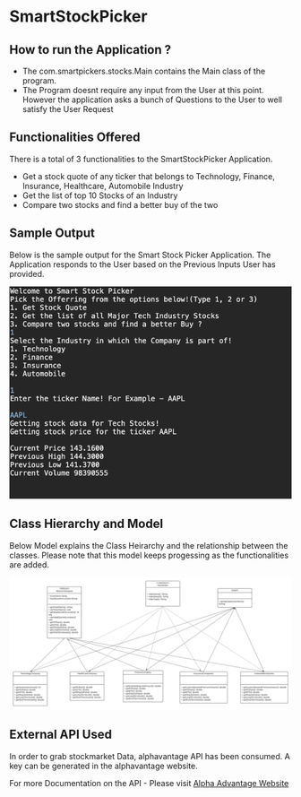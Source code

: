 # SmartStockPicker

## How to run the Application ?

* The com.smartpickers.stocks.Main contains the Main class of the program. 
* The Program doesnt require any input from the User at this point. However the application asks a bunch of Questions to the User to well satisfy the User Request


## Functionalities Offered

There is a total of 3 functionalities to the SmartStockPicker Application.

*	Get a stock quote of any ticker that belongs to Technology, Finance, Insurance, Healthcare, Automobile Industry
*	Get the list of top 10 Stocks of an Industry
*	Compare two stocks and find a better buy of the two


## Sample Output 

Below is the sample output for the Smart Stock Picker Application. The Application responds to the User based on the Previous Inputs User has provided.

![Output](docs/Output.png)

## Class Hierarchy and Model

Below Model explains the Class Heirarchy and the relationship between the classes. Please note that this model keeps progessing as the functionalities are added.

![Class Model](docs/class_model.png)



## External API Used 

In order to  grab stockmarket Data, alphavantage API has been consumed.  A key can be generated in the alphavantage website.

For more Documentation on the API - Please visit [Alpha Advantage Website](https://www.alphavantage.co/)
